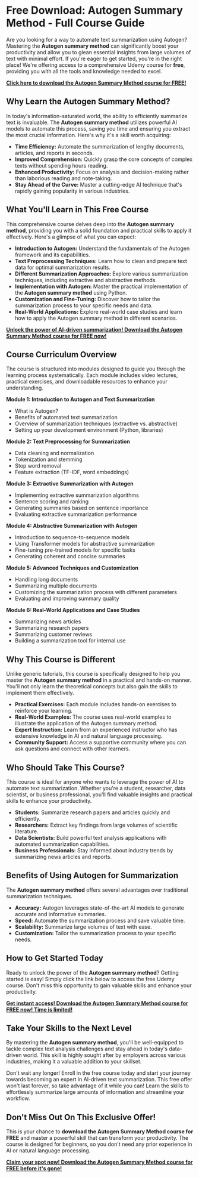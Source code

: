 # Free Download: Autogen Summary Method - Full Course Guide

Are you looking for a way to automate text summarization using Autogen? Mastering the **Autogen summary method** can significantly boost your productivity and allow you to glean essential insights from large volumes of text with minimal effort. If you're eager to get started, you're in the right place! We're offering access to a comprehensive Udemy course for **free**, providing you with all the tools and knowledge needed to excel.

[**Click here to download the Autogen Summary Method course for FREE!**](https://udemywork.com/autogen-summary-method)

## Why Learn the Autogen Summary Method?

In today's information-saturated world, the ability to efficiently summarize text is invaluable. The **Autogen summary method** utilizes powerful AI models to automate this process, saving you time and ensuring you extract the most crucial information. Here's why it's a skill worth acquiring:

*   **Time Efficiency:** Automate the summarization of lengthy documents, articles, and reports in seconds.
*   **Improved Comprehension:** Quickly grasp the core concepts of complex texts without spending hours reading.
*   **Enhanced Productivity:** Focus on analysis and decision-making rather than laborious reading and note-taking.
*   **Stay Ahead of the Curve:** Master a cutting-edge AI technique that's rapidly gaining popularity in various industries.

## What You'll Learn in This Free Course

This comprehensive course delves deep into the **Autogen summary method**, providing you with a solid foundation and practical skills to apply it effectively. Here's a glimpse of what you can expect:

*   **Introduction to Autogen:** Understand the fundamentals of the Autogen framework and its capabilities.
*   **Text Preprocessing Techniques:** Learn how to clean and prepare text data for optimal summarization results.
*   **Different Summarization Approaches:** Explore various summarization techniques, including extractive and abstractive methods.
*   **Implementation with Autogen:** Master the practical implementation of the **Autogen summary method** using Python.
*   **Customization and Fine-Tuning:** Discover how to tailor the summarization process to your specific needs and data.
*   **Real-World Applications:** Explore real-world case studies and learn how to apply the Autogen summary method in different scenarios.

[**Unlock the power of AI-driven summarization! Download the Autogen Summary Method course for FREE now!**](https://udemywork.com/autogen-summary-method)

## Course Curriculum Overview

The course is structured into modules designed to guide you through the learning process systematically. Each module includes video lectures, practical exercises, and downloadable resources to enhance your understanding.

**Module 1: Introduction to Autogen and Text Summarization**

*   What is Autogen?
*   Benefits of automated text summarization
*   Overview of summarization techniques (extractive vs. abstractive)
*   Setting up your development environment (Python, libraries)

**Module 2: Text Preprocessing for Summarization**

*   Data cleaning and normalization
*   Tokenization and stemming
*   Stop word removal
*   Feature extraction (TF-IDF, word embeddings)

**Module 3: Extractive Summarization with Autogen**

*   Implementing extractive summarization algorithms
*   Sentence scoring and ranking
*   Generating summaries based on sentence importance
*   Evaluating extractive summarization performance

**Module 4: Abstractive Summarization with Autogen**

*   Introduction to sequence-to-sequence models
*   Using Transformer models for abstractive summarization
*   Fine-tuning pre-trained models for specific tasks
*   Generating coherent and concise summaries

**Module 5: Advanced Techniques and Customization**

*   Handling long documents
*   Summarizing multiple documents
*   Customizing the summarization process with different parameters
*   Evaluating and improving summary quality

**Module 6: Real-World Applications and Case Studies**

*   Summarizing news articles
*   Summarizing research papers
*   Summarizing customer reviews
*   Building a summarization tool for internal use

## Why This Course is Different

Unlike generic tutorials, this course is specifically designed to help you master the **Autogen summary method** in a practical and hands-on manner. You'll not only learn the theoretical concepts but also gain the skills to implement them effectively.

*   **Practical Exercises:** Each module includes hands-on exercises to reinforce your learning.
*   **Real-World Examples:** The course uses real-world examples to illustrate the application of the Autogen summary method.
*   **Expert Instruction:** Learn from an experienced instructor who has extensive knowledge in AI and natural language processing.
*   **Community Support:** Access a supportive community where you can ask questions and connect with other learners.

## Who Should Take This Course?

This course is ideal for anyone who wants to leverage the power of AI to automate text summarization. Whether you're a student, researcher, data scientist, or business professional, you'll find valuable insights and practical skills to enhance your productivity.

*   **Students:** Summarize research papers and articles quickly and efficiently.
*   **Researchers:** Extract key findings from large volumes of scientific literature.
*   **Data Scientists:** Build powerful text analysis applications with automated summarization capabilities.
*   **Business Professionals:** Stay informed about industry trends by summarizing news articles and reports.

## Benefits of Using Autogen for Summarization

The **Autogen summary method** offers several advantages over traditional summarization techniques.

*   **Accuracy:** Autogen leverages state-of-the-art AI models to generate accurate and informative summaries.
*   **Speed:** Automate the summarization process and save valuable time.
*   **Scalability:** Summarize large volumes of text with ease.
*   **Customization:** Tailor the summarization process to your specific needs.

## How to Get Started Today

Ready to unlock the power of the **Autogen summary method**? Getting started is easy! Simply click the link below to access the free Udemy course. Don't miss this opportunity to gain valuable skills and enhance your productivity.

[**Get instant access! Download the Autogen Summary Method course for FREE now! Time is limited!**](https://udemywork.com/autogen-summary-method)

## Take Your Skills to the Next Level

By mastering the **Autogen summary method**, you'll be well-equipped to tackle complex text analysis challenges and stay ahead in today's data-driven world. This skill is highly sought after by employers across various industries, making it a valuable addition to your skillset.

Don't wait any longer! Enroll in the free course today and start your journey towards becoming an expert in AI-driven text summarization. This free offer won't last forever, so take advantage of it while you can! Learn the skills to effortlessly summarize large amounts of information and streamline your workflow.

## Don't Miss Out On This Exclusive Offer!

This is your chance to **download the Autogen Summary Method course for FREE** and master a powerful skill that can transform your productivity. The course is designed for beginners, so you don't need any prior experience in AI or natural language processing.

[**Claim your spot now! Download the Autogen Summary Method course for FREE before it's gone!**](https://udemywork.com/autogen-summary-method)
